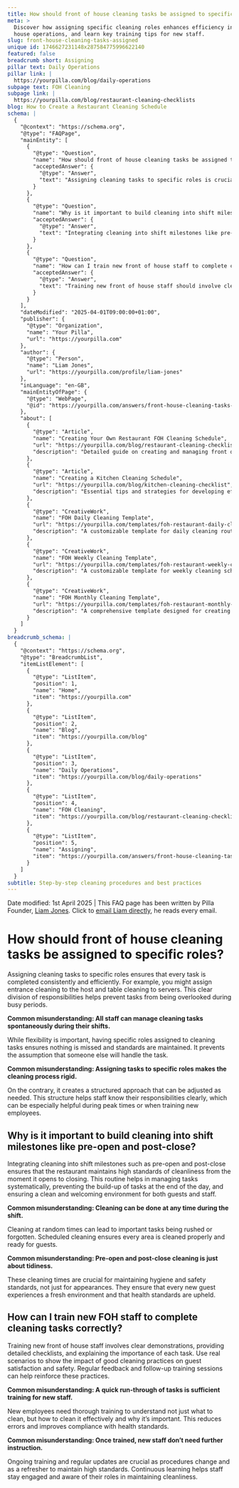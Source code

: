 ```yaml
---
title: How should front of house cleaning tasks be assigned to specific roles?
meta: >
  Discover how assigning specific cleaning roles enhances efficiency in front of
  house operations, and learn key training tips for new staff.
slug: front-house-cleaning-tasks-assigned
unique id: 1746627231148x287584775996622140
featured: false
breadcrumb short: Assigning
pillar text: Daily Operations
pillar link: |
  https://yourpilla.com/blog/daily-operations
subpage text: FOH Cleaning
subpage link: |
  https://yourpilla.com/blog/restaurant-cleaning-checklists
blog: How to Create a Restaurant Cleaning Schedule
schema: |
  {
    "@context": "https://schema.org",
    "@type": "FAQPage",
    "mainEntity": [
      {
        "@type": "Question",
        "name": "How should front of house cleaning tasks be assigned to specific roles?",
        "acceptedAnswer": {
          "@type": "Answer",
          "text": "Assigning cleaning tasks to specific roles is crucial to ensure all tasks are completed consistently and efficiently. For instance, the entrance might be cleaned by the host, and table cleaning assigned to servers, ensuring a clear division of responsibilities and preventing tasks from being overlooked during busy periods. Such structure ensures that standards are maintained without the assumption that tasks will be handled spontaneously."
        }
      },
      {
        "@type": "Question",
        "name": "Why is it important to build cleaning into shift milestones like pre-open and post-close?",
        "acceptedAnswer": {
          "@type": "Answer",
          "text": "Integrating cleaning into shift milestones like pre-opening and post-closing ensures high standards of cleanliness are maintained throughout service hours. This routine helps manage tasks systematically, prevents tasks from building up towards the end of the day, and maintains a clean, welcoming environment for guests and staff. It emphasises hygiene and safety, crucial for guest satisfaction."
        }
      },
      {
        "@type": "Question",
        "name": "How can I train new front of house staff to complete cleaning tasks correctly?",
        "acceptedAnswer": {
          "@type": "Answer",
          "text": "Training new front of house staff should involve clear demonstrations, providing detailed checklists, and explaining the importance of each task. Employing real scenarios can showcase the impact of proper cleaning on guest satisfaction and safety. It’s also essential to provide regular feedback and follow-up training to reinforce best practices and ensure ongoing compliance with health standards."
        }
      }
    ],
    "dateModified": "2025-04-01T09:00:00+01:00",
    "publisher": {
      "@type": "Organization",
      "name": "Your Pilla",
      "url": "https://yourpilla.com"
    },
    "author": {
      "@type": "Person",
      "name": "Liam Jones",
      "url": "https://yourpilla.com/profile/liam-jones"
    },
    "inLanguage": "en-GB",
    "mainEntityOfPage": {
      "@type": "WebPage",
      "@id": "https://yourpilla.com/answers/front-house-cleaning-tasks-assigned"
    },
    "about": [
      {
        "@type": "Article",
        "name": "Creating Your Own Restaurant FOH Cleaning Schedule",
        "url": "https://yourpilla.com/blog/restaurant-cleaning-checklists",
        "description": "Detailed guide on creating and managing front of house cleaning schedules to improve staff efficiency and restaurant cleanliness."
      },
      {
        "@type": "Article",
        "name": "Creating a Kitchen Cleaning Schedule",
        "url": "https://yourpilla.com/blog/kitchen-cleaning-checklist",
        "description": "Essential tips and strategies for developing effective kitchen cleaning routines to maintain health and safety in your restaurant."
      },
      {
        "@type": "CreativeWork",
        "name": "FOH Daily Cleaning Template",
        "url": "https://yourpilla.com/templates/foh-restaurant-daily-cleaning",
        "description": "A customizable template for daily cleaning routines in the front of house areas of restaurants."
      },
      {
        "@type": "CreativeWork",
        "name": "FOH Weekly Cleaning Template",
        "url": "https://yourpilla.com/templates/foh-restaurant-weekly-cleaning",
        "description": "A customizable template for weekly cleaning schedules tailored for front of house operations."
      },
      {
        "@type": "CreativeWork",
        "name": "FOH Monthly Cleaning Template",
        "url": "https://yourpilla.com/templates/foh-restaurant-monthly-cleaning",
        "description": "A comprehensive template designed for creating monthly cleaning checklists for restaurant front of house areas."
      }
    ]
  }
breadcrumb_schema: |
  {
    "@context": "https://schema.org",
    "@type": "BreadcrumbList",
    "itemListElement": [
      {
        "@type": "ListItem",
        "position": 1,
        "name": "Home",
        "item": "https://yourpilla.com"
      },
      {
        "@type": "ListItem",
        "position": 2,
        "name": "Blog",
        "item": "https://yourpilla.com/blog"
      },
      {
        "@type": "ListItem",
        "position": 3,
        "name": "Daily Operations",
        "item": "https://yourpilla.com/blog/daily-operations"
      },
      {
        "@type": "ListItem",
        "position": 4,
        "name": "FOH Cleaning",
        "item": "https://yourpilla.com/blog/restaurant-cleaning-checklists"
      },
      {
        "@type": "ListItem",
        "position": 5,
        "name": "Assigning",
        "item": "https://yourpilla.com/answers/front-house-cleaning-tasks-assigned"
      }
    ]
  }
subtitle: Step-by-step cleaning procedures and best practices
---
```


Date modified: 1st April 2025 | This FAQ page has been written by Pilla Founder, [Liam Jones](https://yourpilla.com/profile/liam-jones). Click to [email Liam directly](https://mailto:liam@yourpilla.com), he reads every email.

# How should front of house cleaning tasks be assigned to specific roles?

Assigning cleaning tasks to specific roles ensures that every task is completed consistently and efficiently. For example, you might assign entrance cleaning to the host and table cleaning to servers. This clear division of responsibilities helps prevent tasks from being overlooked during busy periods.

**Common misunderstanding: All staff can manage cleaning tasks spontaneously during their shifts.**

While flexibility is important, having specific roles assigned to cleaning tasks ensures nothing is missed and standards are maintained. It prevents the assumption that someone else will handle the task.

**Common misunderstanding: Assigning tasks to specific roles makes the cleaning process rigid.**

On the contrary, it creates a structured approach that can be adjusted as needed. This structure helps staff know their responsibilities clearly, which can be especially helpful during peak times or when training new employees.

## Why is it important to build cleaning into shift milestones like pre-open and post-close?

Integrating cleaning into shift milestones such as pre-open and post-close ensures that the restaurant maintains high standards of cleanliness from the moment it opens to closing. This routine helps in managing tasks systematically, preventing the build-up of tasks at the end of the day, and ensuring a clean and welcoming environment for both guests and staff.

**Common misunderstanding: Cleaning can be done at any time during the shift.**

Cleaning at random times can lead to important tasks being rushed or forgotten. Scheduled cleaning ensures every area is cleaned properly and ready for guests.

**Common misunderstanding: Pre-open and post-close cleaning is just about tidiness.**

These cleaning times are crucial for maintaining hygiene and safety standards, not just for appearances. They ensure that every new guest experiences a fresh environment and that health standards are upheld.

## How can I train new FOH staff to complete cleaning tasks correctly?

Training new front of house staff involves clear demonstrations, providing detailed checklists, and explaining the importance of each task. Use real scenarios to show the impact of good cleaning practices on guest satisfaction and safety. Regular feedback and follow-up training sessions can help reinforce these practices.

**Common misunderstanding: A quick run-through of tasks is sufficient training for new staff.**

New employees need thorough training to understand not just what to clean, but how to clean it effectively and why it’s important. This reduces errors and improves compliance with health standards.

**Common misunderstanding: Once trained, new staff don’t need further instruction.**

Ongoing training and regular updates are crucial as procedures change and as a refresher to maintain high standards. Continuous learning helps staff stay engaged and aware of their roles in maintaining cleanliness.
